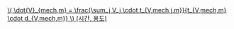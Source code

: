 <a href="/eco2_guide_center/1.%20ECO2%20Logic%20Guide/Hee1_Equation_List.html" class="equation-link" target="_blank" rel="noopener noreferrer">
  \( \dot{V}_{mech,m} = \frac{\sum_j V_j \cdot t_{V,mech,j,m}}{t_{V,mech,m} \cdot d_{V,mech,m}} \)  <span>(시간, 용도)</span>
</a>
